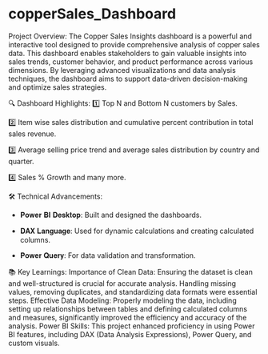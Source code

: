 # copperSales_Dashboard
Project Overview: 
The Copper Sales Insights dashboard is a powerful and interactive tool designed to provide comprehensive analysis of copper sales data. This dashboard enables stakeholders to gain valuable insights into sales trends, customer behavior, and product performance across various dimensions. By leveraging advanced visualizations and data analysis techniques, the dashboard aims to support data-driven decision-making and optimize sales strategies.

🔍 Dashboard Highlights:
1️⃣ Top N and Bottom N customers by Sales.

2️⃣ Item wise sales distribution and cumulative percent contribution in total sales revenue.

3️⃣ Average selling price trend and average sales distribution by country and quarter.

4️⃣ Sales % Growth and many more.

🛠 Technical Advancements:
- 𝐏𝐨𝐰𝐞𝐫 𝐁𝐈 𝐃𝐞𝐬𝐤𝐭𝐨𝐩: Built and designed the dashboards.

- 𝐃𝐀𝐗 𝐋𝐚𝐧𝐠𝐮𝐚𝐠𝐞: Used for dynamic calculations and creating calculated columns.

- 𝐏𝐨𝐰𝐞𝐫 𝐐𝐮𝐞𝐫𝐲: For data validation and transformation.

📚 Key Learnings:
Importance of Clean Data: Ensuring the dataset is clean and well-structured is crucial for accurate analysis. Handling missing values, removing duplicates, and standardizing data formats were essential steps.
Effective Data Modeling: Properly modeling the data, including setting up relationships between tables and defining calculated columns and measures, significantly improved the efficiency and accuracy of the analysis.
Power BI Skills: This project enhanced proficiency in using Power BI features, including DAX (Data Analysis Expressions), Power Query, and custom visuals.

